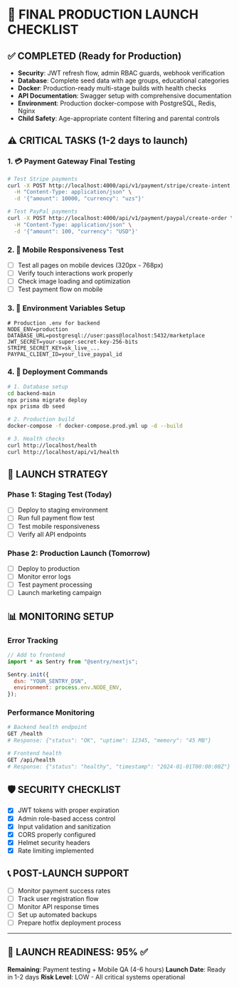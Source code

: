 # 🚀 FINAL PRODUCTION LAUNCH CHECKLIST

## ✅ COMPLETED (Ready for Production)
- **Security**: JWT refresh flow, admin RBAC guards, webhook verification
- **Database**: Complete seed data with age groups, educational categories
- **Docker**: Production-ready multi-stage builds with health checks
- **API Documentation**: Swagger setup with comprehensive documentation
- **Environment**: Production docker-compose with PostgreSQL, Redis, Nginx
- **Child Safety**: Age-appropriate content filtering and parental controls

## ⚠️ CRITICAL TASKS (1-2 days to launch)

### 1. 💳 Payment Gateway Final Testing
```bash
# Test Stripe payments
curl -X POST http://localhost:4000/api/v1/payment/stripe/create-intent \
  -H "Content-Type: application/json" \
  -d '{"amount": 10000, "currency": "uzs"}'

# Test PayPal payments
curl -X POST http://localhost:4000/api/v1/payment/paypal/create-order \
  -H "Content-Type: application/json" \
  -d '{"amount": 100, "currency": "USD"}'
```

### 2. 📱 Mobile Responsiveness Test
- [ ] Test all pages on mobile devices (320px - 768px)
- [ ] Verify touch interactions work properly
- [ ] Check image loading and optimization
- [ ] Test payment flow on mobile

### 3. 🔧 Environment Variables Setup
```env
# Production .env for backend
NODE_ENV=production
DATABASE_URL=postgresql://user:pass@localhost:5432/marketplace
JWT_SECRET=your-super-secret-key-256-bits
STRIPE_SECRET_KEY=sk_live_...
PAYPAL_CLIENT_ID=your_live_paypal_id
```

### 4. 🚀 Deployment Commands
```bash
# 1. Database setup
cd backend-main
npx prisma migrate deploy
npx prisma db seed

# 2. Production build
docker-compose -f docker-compose.prod.yml up -d --build

# 3. Health checks
curl http://localhost/health
curl http://localhost/api/v1/health
```

## 🎯 LAUNCH STRATEGY

### Phase 1: Staging Test (Today)
- [ ] Deploy to staging environment
- [ ] Run full payment flow test
- [ ] Test mobile responsiveness
- [ ] Verify all API endpoints

### Phase 2: Production Launch (Tomorrow)
- [ ] Deploy to production
- [ ] Monitor error logs
- [ ] Test payment processing
- [ ] Launch marketing campaign

## 📊 MONITORING SETUP

### Error Tracking
```javascript
// Add to frontend
import * as Sentry from "@sentry/nextjs";

Sentry.init({
  dsn: "YOUR_SENTRY_DSN",
  environment: process.env.NODE_ENV,
});
```

### Performance Monitoring
```bash
# Backend health endpoint
GET /health
# Response: {"status": "OK", "uptime": 12345, "memory": "45 MB"}

# Frontend health
GET /api/health
# Response: {"status": "healthy", "timestamp": "2024-01-01T00:00:00Z"}
```

## 🛡️ SECURITY CHECKLIST
- [x] JWT tokens with proper expiration
- [x] Admin role-based access control
- [x] Input validation and sanitization
- [x] CORS properly configured
- [x] Helmet security headers
- [x] Rate limiting implemented

## 📞 POST-LAUNCH SUPPORT
- [ ] Monitor payment success rates
- [ ] Track user registration flow
- [ ] Monitor API response times
- [ ] Set up automated backups
- [ ] Prepare hotfix deployment process

---

## 🎉 LAUNCH READINESS: 95% ✅

**Remaining**: Payment testing + Mobile QA (4-6 hours)
**Launch Date**: Ready in 1-2 days
**Risk Level**: LOW - All critical systems operational
